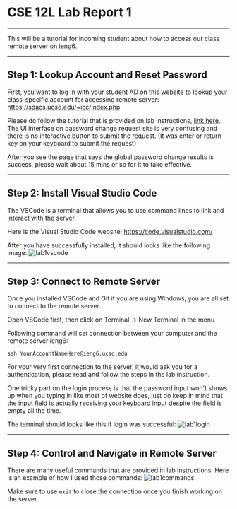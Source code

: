 # CSE 12L Lab Report 1
___
This will be a tutorial for incoming student about how to access our class remote server on ieng6. 

___
## Step 1: Lookup Account and Reset Password
First, you want to log in with your student AD on this website to lookup your class-specific account for accessing remote server:
https://sdacs.ucsd.edu/~icc/index.php

Please do follow the tutorial that is provided on lab instructions, [link here](https://docs.google.com/document/d/1hs7CyQeh-MdUfM9uv99i8tqfneos6Y8bDU0uhn1wqho/edit). The UI interface on password change request site is very confusing and there is no interactive button to submit the request. (It was enter or return key on your keyboard to submit the request)

After you see the page that says the global password change results is success, please wait about 15 mins or so for it to take effective. 

___
## Step 2: Install Visual Studio Code
The VSCode is a terminal that allows you to use command lines to link and interact with the server.

Here is the Visual Studio Code website:
https://code.visualstudio.com/

After you have successfully installed, it should looks like the following image:
![lab1vscode](https://user-images.githubusercontent.com/122576038/212785652-fae48e11-d271-414f-86ad-d6a7985cbe32.jpg)


___
## Step 3: Connect to Remote Server
Once you installed VSCode and Git if you are using Windows, you are all set to connect to the remote server.

Open VSCode first, then click on Terminal -> New Terminal in the menu

Following command will set connection between your computer and the remote server ieng6:
```
ssh YourAccountNameHere@ieng6.ucsd.edu
```

For your very first connection to the server, it would ask you for a authentication, please read and follow the steps in the lab instruction.

One tricky part on the login process is that the password input won't shows up when you typing in like most of website does, just do keep in mind that the input field is actually receiving your keyboard input despite the field is empty all the time.

The terminal should looks like this if login was successful:
![lab1login](https://user-images.githubusercontent.com/122576038/212785796-e1fcbbcf-8e3d-454b-9511-f70d25e67499.jpg)

___
## Step 4: Control and Navigate in Remote Server
There are many useful commands that are provided in lab instructions. Here is an example of how I used those commands:
![lab1commands](https://user-images.githubusercontent.com/122576038/212785816-6649fed8-8c47-47f7-a493-b410ac4b5bfb.jpg)

Make sure to use `exit` to close the connection once you finish working on the server.
